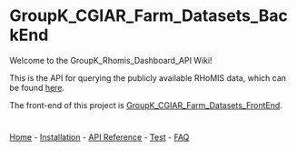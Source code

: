 # GroupK_CGIAR_Farm_Datasets_BackEnd
Welcome to the GroupK_Rhomis_Dashboard_API Wiki!  

This is the API for querying the publicly available RHoMIS data, which can be found [here](https://dataverse.harvard.edu/dataset.xhtml?persistentId=doi:10.7910/DVN/TFXQJN).

The front-end of this project is [GroupK_CGIAR_Farm_Datasets_FrontEnd](https://github.com/Patanga/GroupK_CGIAR_Farm_Datasets_FrontEnd.git).

#
[Home](https://github.com/Patanga/GroupK_CGIAR_Farm_Datasets_BackEnd/wiki) - 
[Installation](https://github.com/Patanga/GroupK_CGIAR_Farm_Datasets_BackEnd/wiki/Installation-Guide) - 
[API Reference](https://github.com/Patanga/GroupK_CGIAR_Farm_Datasets_BackEnd/wiki/API-Reference) - 
[Test](https://github.com/Patanga/GroupK_CGIAR_Farm_Datasets_BackEnd/wiki/Test) - 
[FAQ](https://github.com/onevcat/Kingfisher/wiki/FAQ)
